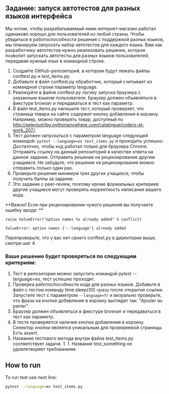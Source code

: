 ## Задание: запуск автотестов для разных языков интерфейса
Мы хотим, чтобы разрабатываемый нами интернет-магазин работал одинаково хорошо для пользователей из любой страны. Чтобы убедиться в работоспособности решения с поддержкой разных языков, мы планируем запускать набор автотестов для каждого языка. Вам как разработчику автотестов нужно реализовать решение, которое позволит запускать автотесты для разных языков пользователей, передавая нужный язык в командной строке.

1. Создайте GitHub-репозиторий, в котором будут лежать файлы conftest.py и test_items.py.
1. Добавьте в файл conftest.py обработчик, который считывает из командной строки параметр language.
1. Реализуйте в файле conftest.py логику запуска браузера с указанным языком пользователя. Браузер должен объявляться в фикстуре browser и передаваться в тест как параметр.
1. В файл test_items.py напишите тест, который проверяет, что страница товара на сайте содержит кнопку добавления в корзину. Например, можно проверять товар, доступный по http://selenium1py.pythonanywhere.com/catalogue/coders-at-work_207/.
1. Тест должен запускаться с параметром language следующей командой:
`pytest --language=es test_items.py`
и проходить успешно. Достаточно, чтобы код работал только для браузера Сhrome.
Отправить ссылку на данный репозиторий в качестве ответа на данное задание.
Отправить решение на рецензирование другим учащимся. Не забудьте, что решение на рецензирование можно отправить только один раз.
1. Проверьте решения минимум трех других учащихся, чтобы получить баллы за задание.
1. Это задание с peer-review, поэтому кроме формальных критериев другие учащиеся могут проверять корректность написания вашего кода. 

**Важно! Если при рецензировании чужого решения вы получаете ошибку вроде: **
```
raise ValueError("option names %s already added" % conflict)

ValueError: option names {'--language'} already added
```
Перепроверьте, что у вас нет своего conftest.py в директории выше, смотри шаг 4.

 
### Ваше решение будет проверяться по следующим критериям:

1. Тест в репозитории можно запустить командой pytest --language=es, тест успешно проходит.
1. Проверка работоспособности кода для разных языков. Добавьте в файл с тестом команду time.sleep(30) сразу после открытия ссылки. Запустите тест с параметром `--language=fr` и визуально проверьте, что фраза на кнопке добавления в корзину выглядит так: "Ajouter au panier".
1. Браузер должен объявляться в фикстуре browser и передаваться в тест как параметр.
1. В тесте проверяется наличие кнопки добавления в корзину. Селектор кнопки является уникальным для проверяемой страницы. Есть assert.
1. Название тестового метода внутри файла test_items.py соответствует задаче. 1. 1. Название test_something не удовлетворяет требованиям.

## How to run 

To run test use next line:
```bash
pytest --language=es test_items.py
```
